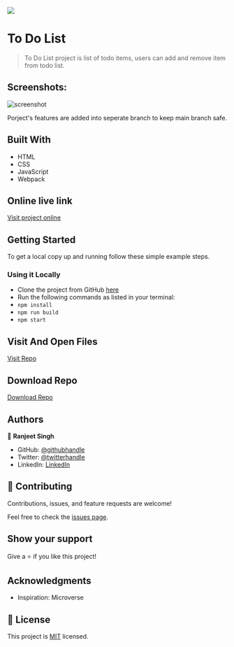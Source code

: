 ![](https://img.shields.io/badge/thecodechaser-blueviolet)

# To Do List

> To Do List project is list of todo items, users can add and remove item from todo list.

## Screenshots:

![screenshot](./images/Screenshot1.png)

Porject's features are added into seperate branch to keep main branch safe.

## Built With

- HTML
- CSS
- JavaScript
- Webpack

## Online live link

[Visit project online](https://thecodechaser.github.io/todo-list/)

## Getting Started

To get a local copy up and running follow these simple example steps.

### Using it Locally
- Clone the project from GitHub [here](git@github.com:thecodechaser/todo-list.git)
- Run the following commands as listed in your terminal:
- `npm install`
- `npm run build`
- `npm start`

## Visit And Open Files

[Visit Repo](https://github.com/thecodechaser/todo-list)

## Download Repo

[Download Repo](https://github.com/thecodechaser/todo-list/archive/refs/heads/main.zip)

## Authors

👤 **Ranjeet Singh**

- GitHub: [@githubhandle](https://github.com/thecodechaser)
- Twitter: [@twitterhandle](https://twitter.com/thecodechaser)
- LinkedIn: [LinkedIn](https://linkedin.com/in/thecodechaser)

## 🤝 Contributing

Contributions, issues, and feature requests are welcome!

Feel free to check the [issues page](https://github.com/thecodechaser/todo-list/issues).

## Show your support

Give a ⭐️ if you like this project!

## Acknowledgments

- Inspiration: Microverse

## 📝 License

This project is [MIT](./MIT.md) licensed.
